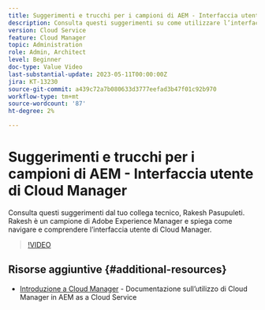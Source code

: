 ```yaml
---
title: Suggerimenti e trucchi per i campioni di AEM - Interfaccia utente di Cloud Manager
description: Consulta questi suggerimenti su come utilizzare l’interfaccia utente di Cloud Manager dal campione ed esperto di AEM, Rakesh Pasupuleti.
version: Cloud Service
feature: Cloud Manager
topic: Administration
role: Admin, Architect
level: Beginner
doc-type: Value Video
last-substantial-update: 2023-05-11T00:00:00Z
jira: KT-13230
source-git-commit: a439c72a7b080633d3777eefad3b47f01c92b970
workflow-type: tm+mt
source-wordcount: '87'
ht-degree: 2%

---
```



# Suggerimenti e trucchi per i campioni di AEM - Interfaccia utente di Cloud Manager

Consulta questi suggerimenti dal tuo collega tecnico, Rakesh Pasupuleti. Rakesh è un campione di Adobe Experience Manager e spiega come navigare e comprendere l’interfaccia utente di Cloud Manager.

>[!VIDEO](https://video.tv.adobe.com/v/3419298?quality=12&learn=on)

## Risorse aggiuntive {#additional-resources}

* [Introduzione a Cloud Manager](https://experienceleague.adobe.com/docs/experience-manager-cloud-service/content/onboarding/concepts/cloud-manager-introduction.html) - Documentazione sull’utilizzo di Cloud Manager in AEM as a Cloud Service
